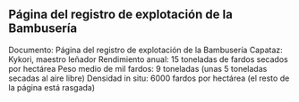 ## Página del registro de explotación de la Bambusería
Documento: Página del registro de explotación de la Bambusería
Capataz: Kykori, maestro leñador
Rendimiento anual: 15 toneladas de fardos secados por hectárea
Peso medio de mil fardos: 9 toneladas (unas 5 toneladas secadas al aire libre)
Densidad in situ: 6000 fardos por hectárea
(el resto de la página está rasgada)
